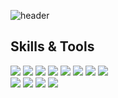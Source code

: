 ![header](https://capsule-render.vercel.app/api?type=waving&color=gradient&height=300&section=header&text=Hola!%20Seungjun's%20GitHub%20)

<h2 tabindex="-1" class="heading-element" dir="auto">Skills & Tools</h2>

<div align="left">
  <img src="https://img.shields.io/badge/Java-707070?style=flat-square&logo=Java&logoColor=white"/>
  
  <img src="https://img.shields.io/badge/Spring-707070?style=flat-square&logo=Spring&logoColor=white"/>
  <img src="https://img.shields.io/badge/Spring JPA-707070?style=flat-square&logo=Spring-JPA&logoColor=white"/>
  <img src="https://img.shields.io/badge/Spring Security-707070?style=flat-square&logo=springsecurity&logoColor=white"/>
  <img src="https://img.shields.io/badge/Dart-707070?style=flat-square&logo=Dart&logoColor=white"/>
  <img src="https://img.shields.io/badge/flutter-707070?style=flat-square&logo=flutter&logoColor=white"/>
  <img src="https://img.shields.io/badge/postgresql-707070?style=flat-square&logo=postgresql&logoColor=white"/>
  <img src="https://img.shields.io/badge/Docker-707070?style=flat-square&logo=Docker&logoColor=white"/>
</div>

<div align="left">
  <img src="https://img.shields.io/badge/macos-000000?style=flat-square&logo=macos&logoColor=white"/>
  <img src="https://img.shields.io/badge/intellijidea-000000?style=flat-square&logo=intellijidea&logoColor=white"/>
  <img src="https://img.shields.io/badge/github-000000?style=flat-square&logo=github&logoColor=white"/>
  <img src="https://img.shields.io/badge/notion-000000?style=flat-square&logo=notion&logoColor=white"/>
</div>








<!--
**ZeroZoa/ZeroZoa** is a ✨ _special_ ✨ repository because its `README.md` (this file) appears on your GitHub profile.

Here are some ideas to get you started:

- 🔭 I’m currently working on ...
- 🌱 I’m currently learning ...
- 👯 I’m looking to collaborate on ...
- 🤔 I’m looking for help with ...
- 💬 Ask me about ...
- 📫 How to reach me: ...
- 😄 Pronouns: ...
- ⚡ Fun fact: ...
-->
